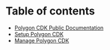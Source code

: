 # Table of contents

* [Polygon CDK Public Documentation](README.md)
* [Setup Polygon CDK](setup-polygon-cdk.md)
* [Manage Polygon CDK](manage-polygon-cdk.md)
